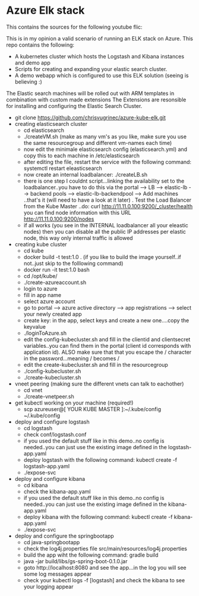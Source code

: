 # Azure Elk stack

This contains the sources for the following youtube flic:

This is in my opinion a valid scenario of running an ELK stack on Azure.
This repo contains the following:
* A kubernetes cluster which hosts the Logstash and Kibana instances and demo app
* Scripts for creating and expanding your elastic search cluster. 
* A demo webapp which is configured to use this ELK solution (seeing is believing :)

The Elastic search machines will be rolled out with ARM templates in combination with custom made extensions The Extensions are resonsible for installing and configuring the Elastic Search Cluster.

* git clone https://github.com/chrisvugrinec/azure-kube-elk.git
* creating elasticsearch cluster
  * cd elasticsearch
  * ./createVM.sh (make as many vm's as you like, make sure you use the same resourcegroup and different vm-names each time)
  * now edit the minimale elasticsearch config (elasticsearch.yml)  and copy this to each machine in /etc/elasticsearch
  * after editing the file, restart the service with the following command: systemctl restart eleasticsearch
  * now create an internal loadbalancer: ./createLB.sh
  * there is one step I couldnt script...linking the availability set to the loadbalancer..you have to do this via the portal --> LB --> elastic-lb --> backend pools --> elastic-lb-backendpool --> Add machines ..that's it (will need to have a look at it later) . Test the Load Balancer from the Kube Master ..do: curl http://11.11.0.100:9200/_cluster/health you can find node information with this URL http://11.11.0.100:9200/nodes
  * if all works (you see in the INTERNAL loadbalancer all your eleastic nodes) then you can disable all the public IP addresses per elastic node, this way only internal traffic is allowed
* creating kube cluster
  * cd kube
  * docker build -t test:1.0 .  (if you like to build the image yourself..if not..just skip to the folllowing command)
  * docker run -it test:1.0 bash
  * cd /opt/kube/
  * ./create-azureaccount.sh
  * login to azure
  * fill in app name
  * select azure account
  * go to portal --> azure active directory --> app registrations --> select your newly created app
  * create key: in the app, select keys and create a new one....copy the keyvalue    
  * ./loginToAzure.sh
  * edit the config-kubecluster.sh and fill in the clientid and clientsecret variables..you can find them in the portal (client id corresponds with application id). ALSO make sure that that you escape the / character in the password...meaning / becomes \/
  * edit the create-kubecluster.sh and fill in the resourcegroup
  * ./config-kubecluster.sh
  * ./create-kubecluster.sh
* vneet peering (making sure the different vnets can talk to eachother)
  * cd vnet
  * ./create-vnetpeer.sh
* get kubectl working on your machine (required!)
  * scp azureuser@[ YOUR KUBE MASTER ]:~/.kube/config ~/.kube/config
* deploy and configure logstash
  * cd logstash
  * check conf/logstash.conf
  * if you used the default stuff like in this demo..no config is needed..you can just use the existing image defined in the logstash-app.yaml
  * deploy logstash with the following command: kubectl create -f logstash-app.yaml
  * ./expose-svc
* deploy and configure kibana
  * cd kibana
  * check the kibana-app.yaml
  * if you used the default stuff like in this demo..no config is needed..you can just use the existing image defined in the kibana-app.yaml
  * deploy kibana with the following command: kubectl create -f kibana-app.yaml
  * ./expose-svc
* deploy and configure the springbootapp
  * cd java-springbootapp
  * check the log4j.properties file src/main/resources/log4j.properties 
  * build the app wiht the following command: gradle build
  * java -jar build/libs/gs-spring-boot-0.1.0.jar
  * goto http://localhost:8080  and see the app...in the log you will see some log messages appear
  * check your kubectl logs -f [logstash] and check the kibana to see your logging appear
